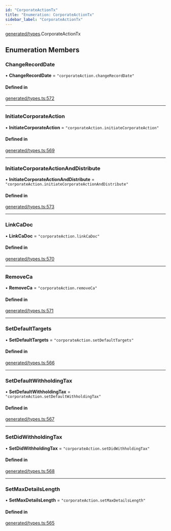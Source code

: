 ```yaml
---
id: "CorporateActionTx"
title: "Enumeration: CorporateActionTx"
sidebar_label: "CorporateActionTx"
---
```


[generated/types](../../../../modules/Generated/Types/Types.md).CorporateActionTx

## Enumeration Members

### ChangeRecordDate

• **ChangeRecordDate** = ``"corporateAction.changeRecordDate"``

#### Defined in

[generated/types.ts:572](https://github.com/PolymeshAssociation/polymesh-sdk/blob/95f248df/src/generated/types.ts#L572)

___

### InitiateCorporateAction

• **InitiateCorporateAction** = ``"corporateAction.initiateCorporateAction"``

#### Defined in

[generated/types.ts:569](https://github.com/PolymeshAssociation/polymesh-sdk/blob/95f248df/src/generated/types.ts#L569)

___

### InitiateCorporateActionAndDistribute

• **InitiateCorporateActionAndDistribute** = ``"corporateAction.initiateCorporateActionAndDistribute"``

#### Defined in

[generated/types.ts:573](https://github.com/PolymeshAssociation/polymesh-sdk/blob/95f248df/src/generated/types.ts#L573)

___

### LinkCaDoc

• **LinkCaDoc** = ``"corporateAction.linkCaDoc"``

#### Defined in

[generated/types.ts:570](https://github.com/PolymeshAssociation/polymesh-sdk/blob/95f248df/src/generated/types.ts#L570)

___

### RemoveCa

• **RemoveCa** = ``"corporateAction.removeCa"``

#### Defined in

[generated/types.ts:571](https://github.com/PolymeshAssociation/polymesh-sdk/blob/95f248df/src/generated/types.ts#L571)

___

### SetDefaultTargets

• **SetDefaultTargets** = ``"corporateAction.setDefaultTargets"``

#### Defined in

[generated/types.ts:566](https://github.com/PolymeshAssociation/polymesh-sdk/blob/95f248df/src/generated/types.ts#L566)

___

### SetDefaultWithholdingTax

• **SetDefaultWithholdingTax** = ``"corporateAction.setDefaultWithholdingTax"``

#### Defined in

[generated/types.ts:567](https://github.com/PolymeshAssociation/polymesh-sdk/blob/95f248df/src/generated/types.ts#L567)

___

### SetDidWithholdingTax

• **SetDidWithholdingTax** = ``"corporateAction.setDidWithholdingTax"``

#### Defined in

[generated/types.ts:568](https://github.com/PolymeshAssociation/polymesh-sdk/blob/95f248df/src/generated/types.ts#L568)

___

### SetMaxDetailsLength

• **SetMaxDetailsLength** = ``"corporateAction.setMaxDetailsLength"``

#### Defined in

[generated/types.ts:565](https://github.com/PolymeshAssociation/polymesh-sdk/blob/95f248df/src/generated/types.ts#L565)
